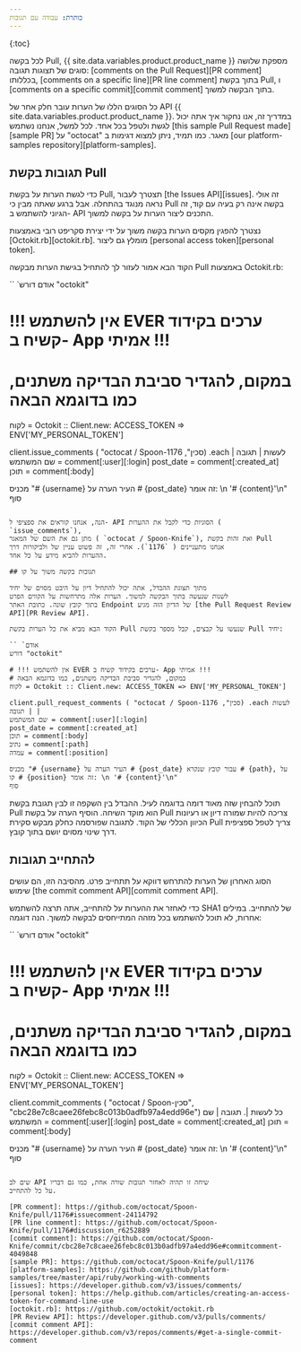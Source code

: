 ```yaml
---
כותרת: עבודה עם תגובות
---
```



{:toc}

לכל בקשה Pull, {{ site.data.variables.product.product_name }} מספקת שלושה סוגים של תצוגות תגובה:
[comments on the Pull Request][PR comment] בכללותו, [comments on a specific line][PR line comment] בתוך בקשת Pull,
ו [comments on a specific commit][commit comment] בתוך הבקשה למשוך.

כל הסוגים הללו של הערות עובר חלק אחר של API {{ site.data.variables.product.product_name }}.
במדריך זה, אנו נחקור איך אתה יכול לגשת ולטפל בכל אחד. לכל
למשל, אנחנו נשתמש [this sample Pull Request made][sample PR] על "octocat"
מאגר. כמו תמיד, ניתן למצוא דגימות ב [our platform-samples repository][platform-samples].

## תגובות בקשת Pull

כדי לגשת הערות על בקשת Pull, תצטרך לעבור [the Issues API][issues].
זה אולי נראה מנוגד בהתחלה. אבל ברגע שאתה מבין כי Pull
בקשה אינה רק בעיה עם קוד, זה הגיוני להשתמש ב- API התכנים
ליצור הערות על בקשה למשוך.

נצטרך להפגין מקסים הערות בקשה משוך על ידי יצירת סקריפט רובי באמצעות
[Octokit.rb][octokit.rb]. מומלץ גם ליצור [personal access token][personal token].

הקוד הבא אמור לעזור לך להתחיל בגישת הערות מבקשה Pull
באמצעות Octokit.rb:

`` `אודם
דורש "octokit"

# !!! אין להשתמש EVER ערכים בקידוד קשיח ב- App אמיתי !!!
# במקום, להגדיר סביבת הבדיקה משתנים, כמו בדוגמא הבאה
לקוח = Octokit :: Client.new: ACCESS_TOKEN => ENV['MY_PERSONAL_TOKEN']

client.issue_comments ( "octocat / Spoon-סכין", 1176) .each לעשות | תגובה |
שם המשתמש = comment[:user][:login]
post_date = comment[:created_at]
תוכן = comment[:body]

מכניס "# {username} העיר הערה על # {post_date} זה אומר: \n '# {content}'\n"
סוף
```

הנה, אנחנו קוראים את ספציפי ל- API הסוגיות כדי לקבל את ההערות ( `issue_comments`),
מתן גם את השם של המאגר ( `octocat / Spoon-Knife`), ואת זהות בקשת Pull
אנחנו מתעניינים ( `1176`). אחרי זה, זה פשוט עניין של ולביקורות דרך
ההערות להביא מידע על כל אחד.

## תגובות בקשה משוך על קו

מתוך תצוגת ההבדל, אתה יכול להתחיל דיון על היבט מסוים של יחיד
לשנות שנעשה בתוך הבקשה למשוך. הערות אלה מתרחשות על הקווים הפרט
בתוך קובץ שונה. כתובת האתר Endpoint של הדיון הזה מגיע [the Pull Request Review API][PR Review API].

הקוד הבא מביא את כל הערות בקשת Pull שנעשו על קבצים, קבל מספר בקשת Pull יחיד:

`` `אודם
דורש "octokit"

# !!! אין להשתמש EVER ערכים בקידוד קשיח ב- App אמיתי !!!
# במקום, להגדיר סביבת הבדיקה משתנים, כמו בדוגמא הבאה
לקוח = Octokit :: Client.new: ACCESS_TOKEN => ENV['MY_PERSONAL_TOKEN']

client.pull_request_comments ( "octocat / Spoon-סכין", 1176) .each לעשות | תגובה |
שם המשתמש = comment[:user][:login]
post_date = comment[:created_at]
תוכן = comment[:body]
נתיב = comment[:path]
עמדה = comment[:position]

מכניס "# {username} העיר הערה על # {post_date} עבור קובץ שנקרא # {path}, על קו # {position} זה אומר: \n '# {content}'\n"
סוף
```

תוכל להבחין שזה מאוד דומה בדוגמה לעיל. ההבדל
בין השקפה זו לבין תגובת בקשת Pull הוא מוקד השיחה.
הוסיף הערה על בקשת Pull צריכה להיות שמורה דיון או רעיונות
הכיוון הכללי של הקוד. לתגובה שפורסמה כחלק מבקש סקירת Pull צריך
לטפל ספציפית דרך שינוי מסוים יושם בתוך קובץ.

## להתחייב תגובות

הסוג האחרון של הערות להתרחש דווקא על תתחייב פרט. מהסיבה הזו,
הם עושים שימוש [the commit comment API][commit comment API].

כדי לאחזר את ההערות על להתחייב, אתה תרצה להשתמש SHA1 של להתחייב.
במילים אחרות, לא תוכל להשתמש בכל מזהה המתייחסים לבקשה למשוך. הנה דוגמה:

`` `אודם
דורש "octokit"

# !!! אין להשתמש EVER ערכים בקידוד קשיח ב- App אמיתי !!!
# במקום, להגדיר סביבת הבדיקה משתנים, כמו בדוגמא הבאה
לקוח = Octokit :: Client.new: ACCESS_TOKEN => ENV['MY_PERSONAL_TOKEN']

client.commit_comments ( "octocat / Spoon-סכין", "cbc28e7c8caee26febc8c013b0adfb97a4edd96e") כל לעשות |. תגובה |
שם המשתמש = comment[:user][:login]
post_date = comment[:created_at]
תוכן = comment[:body]

מכניס "# {username} העיר הערה על # {post_date} זה אומר: \n '# {content}'\n"
סוף
```

שים לב API שיחה זו תהיה לאחזר תגובות שורה אחת, כמו גם דבריו
על כל להתחייב.

[PR comment]: https://github.com/octocat/Spoon-Knife/pull/1176#issuecomment-24114792
[PR line comment]: https://github.com/octocat/Spoon-Knife/pull/1176#discussion_r6252889
[commit comment]: https://github.com/octocat/Spoon-Knife/commit/cbc28e7c8caee26febc8c013b0adfb97a4edd96e#commitcomment-4049848
[sample PR]: https://github.com/octocat/Spoon-Knife/pull/1176
[platform-samples]: https://github.com/github/platform-samples/tree/master/api/ruby/working-with-comments
[issues]: https://developer.github.com/v3/issues/comments/
[personal token]: https://help.github.com/articles/creating-an-access-token-for-command-line-use
[octokit.rb]: https://github.com/octokit/octokit.rb
[PR Review API]: https://developer.github.com/v3/pulls/comments/
[commit comment API]: https://developer.github.com/v3/repos/comments/#get-a-single-commit-comment
